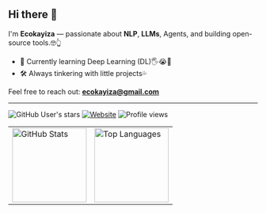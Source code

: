 ## Hi there 👋

I'm **Ecokayiza** — passionate about **NLP**, **LLMs**, Agents, and building open-source tools.🤓👆

- 🔬 Currently learning Deep Learning (DL)🖐️😭🤚
- 🛠️ Always tinkering with little projects💦

Feel free to reach out: **ecokayiza@gmail.com**
<hr>

![GitHub User's stars](https://img.shields.io/github/stars/ecokayiza?affiliations=OWNER%2CCOLLABORATOR&style=social)
[![Website](https://img.shields.io/badge/Website-ecokayizasweb.xyz-blue?style=flat-square)](http://www.ecokayizasweb.xyz/)
![Profile views](https://komarev.com/ghpvc/?username=ecokayiza)

<table>
  <tr>
    <td><img src="https://github-readme-stats.vercel.app/api?username=ecokayiza&show_icons=true&cache_seconds=10" alt="GitHub Stats"  height="150" /></td>
    <td><img src="https://github-readme-stats.vercel.app/api/top-langs/?username=ecokayiza&layout=compact&cache_seconds=10" alt="Top Languages" height="150" /></td>
  </tr>
</table>
<!--
**ecokayiza/ecokayiza** is a ✨ _special_ ✨ repository because its `README.md` (this file) appears on your GitHub profile.

Here are some ideas to get you started:

- 🔭 I’m currently working on ...
- 🌱 I’m currently learning ...
- 👯 I’m looking to collaborate on ...
- 🤔 I’m looking for help with ...
- 💬 Ask me about ...
- 📫 How to reach me: ...
- 😄 Pronouns: ...
- ⚡ Fun fact: ...
-->
